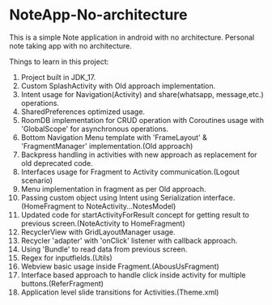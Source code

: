 # NoteApp-No-architecture
This is a simple Note application in android with no architecture.
Personal note taking app with no architecture.

Things to learn in this project:
1) Project built in JDK_17.
2) Custom SplashActivity with Old approach implementation.
3) Intent usage for Navigation(Activity) and share(whatsapp, message,etc.) operations.
4) SharedPreferences optimized usage.
5) RoomDB implementation for CRUD operation with Coroutines usage with 'GlobalScope' for asynchronous operations.
6) Bottom Navigation Menu template with 'FrameLayout' & 'FragmentManager' implementation.(Old approach)
7) Backpress handling in activities with new approach as replacement for old deprecated code.
8) Interfaces usage for Fragment to Activity communication.(Logout scenario)
9) Menu implementation in fragment as per Old approach.
10) Passing custom object using Intent using Serialization interface.(HomeFragment to NoteActivity...NotesModel)
11) Updated code for startActivityForResult concept for getting result to previous screen.(NoteActivity to HomeFragment)
12) RecyclerView with GridLayoutManager usage.
13) Recycler 'adapter' with 'onClick' listener with callback approach.
14) Using 'Bundle' to read data from previous screen.
15) Regex for inputfields.(Utils)
16) Webview basic usage inside Fragment.(AbousUsFragment)
17) Interface based approach to handle click inside activity for multiple buttons.(ReferFragment)
18) Application level slide transitions for Activities.(Theme.xml)
